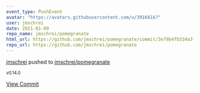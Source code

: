 ```yaml
---
event_type: PushEvent
avatar: "https://avatars.githubusercontent.com/u/3916816?"
user: jmschrei
date: 2021-01-09
repo_name: jmschrei/pomegranate
html_url: https://github.com/jmschrei/pomegranate/commit/3e79b4fb334a3f636a86bfc76204aff117259d9b
repo_url: https://github.com/jmschrei/pomegranate
---
```


<a href='https://github.com/jmschrei' target='_blank'>jmschrei</a> pushed to <a href='https://github.com/jmschrei/pomegranate' target='_blank'>jmschrei/pomegranate</a>

<small>v0.14.0</small>

<a href='https://github.com/jmschrei/pomegranate/commit/3e79b4fb334a3f636a86bfc76204aff117259d9b' target='_blank'>View Commit</a>